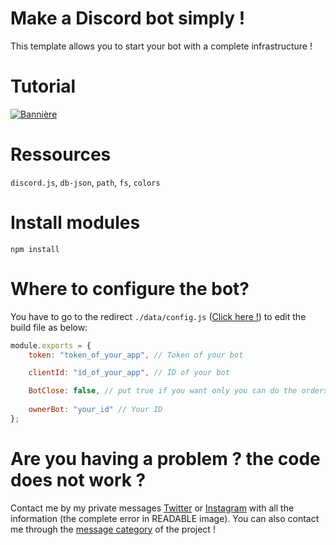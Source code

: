 # Make a Discord bot simply !
This template allows you to start your bot with a complete infrastructure !

# Tutorial
[![Bannière](http://img.youtube.com/vi/LLTMeutpcyw/0.jpg)](https://www.youtube.com/watch?v=LLTMeutpcyw "FR - Faire un bot #discord (v14) 🖥️")

# Ressources
`discord.js`, `db-json`, `path`, `fs`, `colors`

# Install modules
```
npm install
```

# Where to configure the bot?
You have to go to the redirect `./data/config.js` (<a href="https://github.com/Cut0x/start-discord-bot/blob/main/data/config.js">Click here !</a>) to edit the build file as below:
```js
module.exports = {
    token: "token_of_your_app", // Token of your bot

    clientId: "id_of_your_app", // ID of your bot

    BotClose: false, // put true if you want only you can do the orders
    
    ownerBot: "your_id" // Your ID
};
```

# Are you having a problem ? the code does not work ?
Contact me by my private messages <a href="https://twitter.com/Cut0x_">Twitter</a> or <a href="https://instagram.com/valloic_">Instagram</a> with all the information (the complete error in READABLE image).
You can also contact me through the <a href="https://github.com/Cut0x/start-discord-bot/discussions/1">message category</a> of the project !
